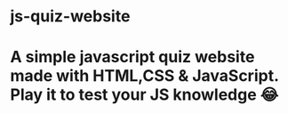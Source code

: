 # js-quiz-website

# A simple javascript quiz website made with HTML,CSS & JavaScript. Play it to test your JS knowledge 😂
